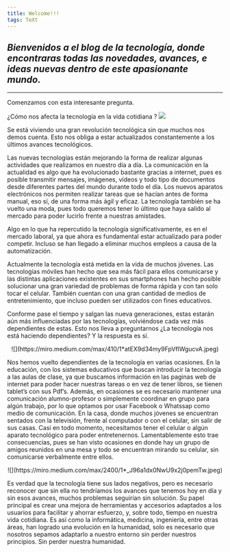 ```yaml
---
title: Welcome!!!
tags: TeXt
---
```


## ***Bienvenidos a el blog de la tecnología, donde encontraras todas las novedades, avances, e ideas nuevas dentro de este apasionante mundo.***
---
Comenzamos con esta interesante pregunta. 

¿Cómo nos afecta la tecnología en la vida cotidiana ?
![](https://miro.medium.com/max/1400/1*vxjAHkrXbGG6gOiPZgjeZA.jpeg)

Se está viviendo una gran revolución tecnológica sin que muchos nos demos cuenta. Esto nos obliga a estar actualizados constantemente a los últimos avances tecnológicos.

Las nuevas tecnologías están mejorando la forma de realizar algunas actividades que realizamos en nuestro día a día. La comunicación en la actualidad es algo que ha evolucionado bastante gracias a internet, pues es posible transmitir mensajes, imágenes, vídeos y todo tipo de documentos desde diferentes partes del mundo durante todo el día. Los nuevos aparatos electrónicos nos permiten realizar tareas que se hacían antes de forma manual, eso sí, de una forma más ágil y eficaz. La tecnología también se ha vuelto una moda, pues todo queremos tener lo último que haya salido al mercado para poder lucirlo frente a nuestras amistades.

Algo en lo que ha repercutido la tecnología significativamente, es en el mercado laboral, ya que ahora es fundamental estar actualizado para poder competir. Incluso se han llegado a eliminar muchos empleos a causa de la automatización.

Actualmente la tecnología está metida en la vida de muchos jóvenes. Las tecnologías móviles han hecho que sea más fácil para ellos comunicarse y las distintas aplicaciones existentes en sus smartphones han hecho posible solucionar una gran variedad de problemas de forma rápida y con tan solo tocar el celular. También cuentan con una gran cantidad de medios de entretenimiento, que incluso pueden ser utilizados con fines educativos.

Conforme pase el tiempo y salgan las nueva generaciones, estas estarán aún más influenciadas por las tecnologías, volviéndose cada vez más dependientes de estas. Esto nos lleva a preguntarnos ¿La tecnología nos está haciendo dependientes? Y la respuesta es sí.

<center>
![](https://miro.medium.com/max/410/1*atEX9d34my9FpVflWgucvA.jpeg)
</center>

Nos hemos vuelto dependientes de la tecnología en varias ocasiones. En la educación, con los sistemas educativos que buscan introducir la tecnología a las aulas de clase, ya que buscamos información en las paginas web de internet para poder hacer nuestras tareas o en vez de tener libros, se tienen tablet’s con sus Pdf’s. Además, en ocasiones se es necesario mantener una comunicación alumno-profesor o simplemente coordinar en grupo para algún trabajo, por lo que optamos por usar Facebook o Whatssap como medio de comunicación. En la casa, donde muchos jóvenes se encuentran sentados con la televisión, frente al computador o con el celular, sin salir de sus casas. Casi en todo momento, necesitamos tener el celular o algún aparato tecnológico para poder entretenernos. Lamentablemente esto trae consecuencias, pues se han visto ocasiones en donde hay un grupo de amigos reunidos en una mesa y todo se encuentran mirando su celular, sin comunicarse verbalmente entre ellos.

<center>
![](https://miro.medium.com/max/2400/1*_J96a1dx0NwU9x2j0pemTw.jpeg)
</center>

Es verdad que la tecnología tiene sus lados negativos, pero es necesario reconocer que sin ella no tendríamos los avances que tenemos hoy en día y sin esos avances, muchos problemas seguirían sin solución. Su papel principal es crear una mejora de herramientas y accesorios adaptados a los usuarios para facilitar y ahorrar esfuerzo, y, sobre todo, tiempo en nuestra vida cotidiana. Es así como la informática, medicina, ingeniería, entre otras áreas, han logrado una evolución en la humanidad, solo es necesario que nosotros sepamos adaptarlo a nuestro entorno sin perder nuestros principios. Sin perder nuestra humanidad.
